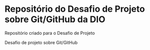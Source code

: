 # Repositório do Desafio de Projeto sobre Git/GitHub da DIO
Repositório criado para o Desafio de Projeto

Desafio de projeto sobre Git/GitHub
